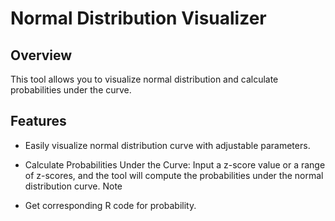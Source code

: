 # Normal Distribution Visualizer

## Overview
This tool allows you to visualize normal distribution and calculate probabilities under the curve.

## Features
- Easily visualize normal distribution curve with adjustable parameters.

- Calculate Probabilities Under the Curve: Input a z-score value or a range of z-scores, and the tool will compute the probabilities under the normal distribution curve.
Note

- Get corresponding R code for probability.
